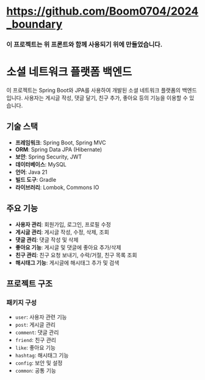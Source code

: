 # https://github.com/Boom0704/2024_boundary
### 이 프로젝트는 위 프론트와 함께 사용되기 위에 만들었습니다.


# 소셜 네트워크 플랫폼 백엔드

이 프로젝트는 Spring Boot와 JPA를 사용하여 개발된 소셜 네트워크 플랫폼의 백엔드입니다. 사용자는 게시글 작성, 댓글 달기, 친구 추가, 좋아요 등의 기능을 이용할 수 있습니다.

## 기술 스택
- **프레임워크**: Spring Boot, Spring MVC
- **ORM**: Spring Data JPA (Hibernate)
- **보안**: Spring Security, JWT
- **데이터베이스**: MySQL
- **언어**: Java 21
- **빌드 도구**: Gradle
- **라이브러리**: Lombok, Commons IO

## 주요 기능
- **사용자 관리**: 회원가입, 로그인, 프로필 수정
- **게시글 관리**: 게시글 작성, 수정, 삭제, 조회
- **댓글 관리**: 댓글 작성 및 삭제
- **좋아요 기능**: 게시글 및 댓글에 좋아요 추가/삭제
- **친구 관리**: 친구 요청 보내기, 수락/거절, 친구 목록 조회
- **해시태그 기능**: 게시글에 해시태그 추가 및 검색

## 프로젝트 구조

### 패키지 구성
- `user`: 사용자 관련 기능
- `post`: 게시글 관리
- `comment`: 댓글 관리
- `friend`: 친구 관리
- `like`: 좋아요 기능
- `hashtag`: 해시태그 기능
- `config`: 보안 및 설정
- `common`: 공통 기능
